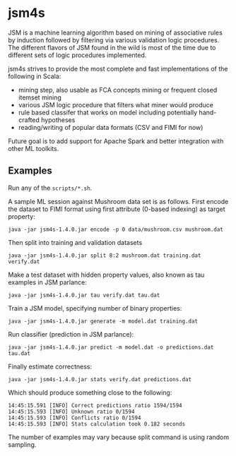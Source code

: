 # jsm4s

JSM is a machine learning algorithm based on mining of associative rules by induction followed by filtering via various validation logic procedures. The different flavors of JSM found in the wild is most of the time due to different sets of logic procedures implemented.

jsm4s strives to provide the most complete and fast implementations of the following in Scala:
- mining step, also usable as FCA concepts mining or frequent closed itemset mining
- various JSM logic procedure that filters what miner would produce
- rule based classifer that works on model including potentially hand-crafted hypotheses
- reading/writing of popular data formats (CSV and FIMI for now)

Future goal is to add support for Apache Spark and better integration with other ML toolkits.

## Examples

Run any of the `scripts/*.sh`.

A sample ML session against Mushroom data set is as follows.
First encode the dataset to FIMI format using first attribute (0-based indexing) as target property:
```
java -jar jsm4s-1.4.0.jar encode -p 0 data/mushroom.csv mushroom.dat
```

Then split into training and validation datasets
```
java -jar jsm4s-1.4.0.jar split 8:2 mushroom.dat training.dat verify.dat
```

Make a test dataset with hidden property values, also known as tau examples in JSM parlance:
```
java -jar jsm4s-1.4.0.jar tau verify.dat tau.dat
```

Train a JSM model, specifying number of binary properties:
```
java -jar jsm4s-1.4.0.jar generate -m model.dat training.dat
```

Run classifier (prediction in JSM parlance):
```
java -jar jsm4s-1.4.0.jar predict -m model.dat -o predictions.dat tau.dat
```

Finally estimate correctness:
```
java -jar jsm4s-1.4.0.jar stats verify.dat predictions.dat
```

Which should produce something close to the following:
```
14:45:15.591 [INFO] Correct predictions ratio 1594/1594
14:45:15.593 [INFO] Unknown ratio 0/1594
14:45:15.593 [INFO] Conflicts ratio 0/1594
14:45:15.593 [INFO] Stats calculation took 0.182 seconds
```
The number of examples may vary because split command is using random sampling.
